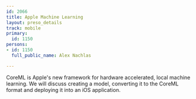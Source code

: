 ```yaml
---
id: 2066
title: Apple Machine Learning
layout: preso_details
track: mobile
primary:
  id: 1150
persons:
- id: 1150
  full_public_name: Alex Nachlas

---
```

CoreML is Apple's new framework for hardware accelerated, local machine learning. We will discuss creating a model, converting it to the CoreML format and deploying it into an iOS application. 